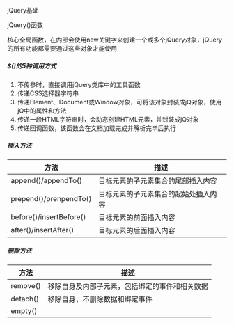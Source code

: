 jQuery基础

jQuery()函数

核心全局函数，在内部会使用new关键字来创建一个或多个jQuery对象，jQuery的所有功能都需要通过这些对象才能使用

##### $()的5种调用方式

1. 不传参时，直接调用jQuery类库中的工具函数
2. 传递CSS选择器字符串
3. 传递Element、Document或Window对象，可将该对象封装成jQ对象，使用jQ中的属性和方法
4. 传递一段HTML字符串时，会动态创建HTML元素，并封装成jQ对象
5. 传递回调函数，该函数会在文档加载完成并解析完毕后执行

##### 插入方法

| 方法                    | 描述                                 |
| ----------------------- | ------------------------------------ |
| append()/appendTo()     | 目标元素的子元素集合的尾部插入内容   |
| prepend()/prenpendTo()  | 目标元素的子元素集合的起始处插入内容 |
| before()/insertBefore() | 目标元素的前面插入内容               |
| after()/insertAfter()   | 目标元素的后面插入内容               |

##### 删除方法

| 方法     | 描述                                           |
| -------- | ---------------------------------------------- |
| remove() | 移除自身及内部子元素，包括绑定的事件和相关数据 |
| detach() | 移除自身，不删除数据和绑定事件                 |
| empty()  |                                                |

